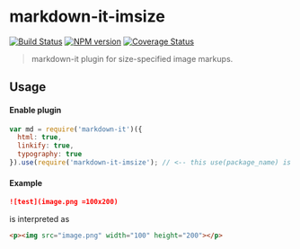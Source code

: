 # markdown-it-imsize

[![Build Status](https://travis-ci.org/tatsy/markdown-it-imsize.svg?branch=master)](https://travis-ci.org/tatsy/markdown-it-imsize)
[![NPM version](https://img.shields.io/npm/v/markdown-it-imsize.svg?style=flat)](https://www.npmjs.org/package/markdown-it-imsize)
[![Coverage Status](https://coveralls.io/repos/tatsy/markdown-it-imsize/badge.svg)](https://coveralls.io/r/tatsy/markdown-it-imsize)

> markdown-it plugin for size-specified image markups.

## Usage

#### Enable plugin

```js
var md = require('markdown-it')({
  html: true,
  linkify: true,
  typography: true
}).use(require('markdown-it-imsize'); // <-- this use(package_name) is required
```

#### Example

```md
![test](image.png =100x200)
```

is interpreted as

```html
<p><img src="image.png" width="100" height="200"></p>
```
